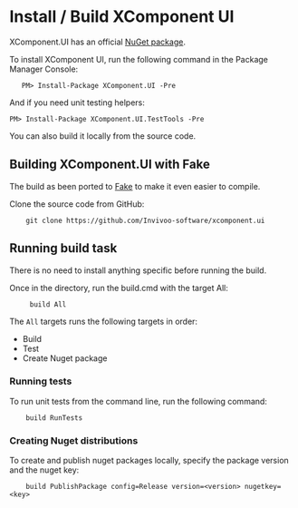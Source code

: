 # Install / Build XComponent UI

XComponent.UI has an official [NuGet package](https://www.nuget.org/packages/XComponent.UI).

To install XComponent UI, run the following command in the Package Manager Console:

````
   PM> Install-Package XComponent.UI -Pre
````

And if you need unit testing helpers:

```
PM> Install-Package XComponent.UI.TestTools -Pre
```

You can also build it locally from the source code.

## Building XComponent.UI with Fake

The build as been ported to [Fake](http://fsharp.github.io/FAKE/) to make it
even easier to compile.

Clone the source code from GitHub:

````
    git clone https://github.com/Invivoo-software/xcomponent.ui
````

## Running build task

There is no need to install anything specific before running the build.

Once in the directory, run the build.cmd with the target All:

````
     build All
````

The ```All``` targets runs the following targets in order:

* Build
* Test
* Create Nuget package

### Running tests

To run unit tests from the command line, run the following command:

````
    build RunTests
````

### Creating Nuget distributions

To create and publish nuget packages locally, specify the package version and the nuget key:

````
    build PublishPackage config=Release version=<version> nugetkey=<key>
`````